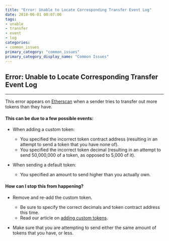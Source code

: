 ```yaml
---
title: "Error: Unable to Locate Corresponding Transfer Event Log"
date: 2018-06-01 00:07:00
tags:
- unable
- transfer
- event
- log
categories:
- common_issues
primary_category: "common_issues"
primary_category_display_name: "Common Issues"
---
```


## Error: Unable to Locate Corresponding Transfer Event Log
***

This error appears on [Etherscan](https://etherscan.io) when a sender tries to transfer out more tokens than they have.
#### This can be due to a few possible events:
* When adding a custom token:
    * You specified the incorrect token contract address (resulting in an attempt to send a token that you have none of).
    * You specified the incorrect token decimal (resulting in an attempt to send 50,000,000 of a token, as opposed to 5,000 of it).

* When sending a default token:
    * You specified an amount to send higher than you actually own.


#### How can I stop this from happening?
* Remove and re-add the custom token.
    * Be sure to specify the correct decimals and token contract address this time.
    * Read our article on [adding custom tokens]().

* Make sure that you are attempting to send either the same amount of tokens that you have, or less.